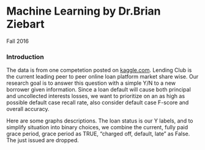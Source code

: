 # Machine Learning by Dr.Brian Ziebart
Fall 2016


### Introduction

The data is from one competetion posted on [kaggle.com](https://www.kaggle.com/wendykan/lending-club-loan-data). Lending Club is the current leading peer to peer online loan platform market share wise. Our research goal is to answer this question with a simple Y/N to a new borrower given information. Since a loan default will cause both principal and uncollected interests losses, we want to prioritize on an as high as possible default case recall rate, also consider default case F-score and overall accuracy. 

Here are some graphs descriptions. The loan status is our Y labels, and to simplify situation into binary choices, we combine the current, fully paid grace period, grace period as TRUE, “charged off, default, late” as False. The just issued are dropped. 
